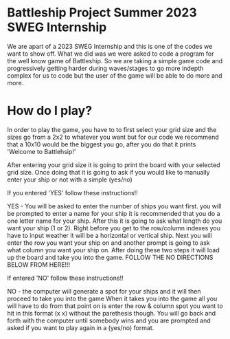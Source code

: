 
# Battleship Project Summer 2023 SWEG Internship
We are apart of a 2023 SWEG Internship and this is one of the codes we want to show off. What we did was we were asked to code a program for the well know game of Battleship. So we are taking a simple game code and progressively getting harder during waves/stages to go more indepth complex for us to code but the user of the game will be able to do more and more.  

# How do I play?
 In order to play the game, you have to to first select your grid size and the sizes go from a 2x2 to whatever you want but for our code we recommend that a 10x10 would be the biggest you go, after you do that it prints 'Welcome to Battlehsip!'

After entering your grid size it is going to print the board with your selected grid size. Once doing that it is going to ask if you would like to manually enter your ship or not with a simple (yes/no)

If you entered 'YES' follow these instructions!!

YES - You will be asked to enter the number of ships you want first. you will be prompted to enter a name for your ship it is recommended that you do a one letter name for your ship. After this it is going to ask what length do you want your ship (1 or 2). Right before you get to the row/column indexes you have to input weather it will be a horizontal or vertical ship. Next you will enter the row you want your ship on and another prompt is going to ask what column you want your ship on. After doing these two steps it will load up the board and take you into the game. FOLLOW THE NO DIRECTIONS BELOW FROM HERE!!!

If entered 'NO' follow these instructions!!

NO - the computer will generate a spot for your ships and it will then proceed to take you into the game
When it takes you into the game all you will have to do from that point on is enter the row & column spot you want to hit in this format (x x) without the parethesis though. You will go back and forth with the computer until somebody wins and you are prompted and asked if you want to play again in a (yes/no) format. 
